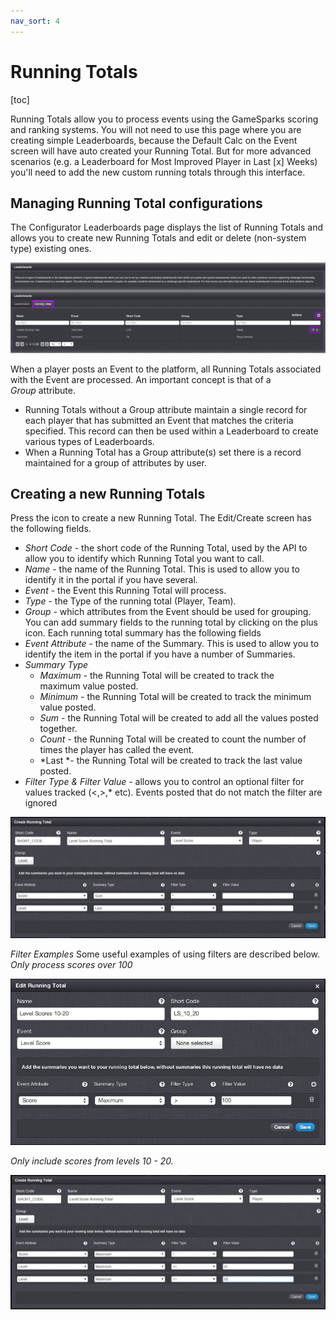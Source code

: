 ```yaml
---
nav_sort: 4
---
```


# Running Totals

[toc]

Running Totals allow you to process events using the GameSparks scoring and ranking systems. You will not need to use this page where you are creating simple Leaderboards, because the Default Calc on the Event screen will have auto created your Running Total. But for more advanced scenarios (e.g. a Leaderboard for Most Improved Player in Last [x] Weeks) you'll need to add the new custom running totals through this interface.

## Managing Running Total configurations

The Configurator Leaderboards page displays the list of Running Totals and allows you to create new Running Totals and edit or delete (non-system type) existing ones.

![](img/RunningTotals/1.png)

When a player posts an Event to the platform, all Running Totals associated with the Event are processed. An important concept is that of a *Group* attribute.

  * Running Totals without a Group attribute maintain a single record for each player that has submitted an Event that matches the criteria specified. This record can then be used within a Leaderboard to create various types of Leaderboards.
  * When a Running Total has a Group attribute(s) set there is a record maintained for a group of attributes by user.

## Creating a new Running Totals

Press the icon to create a new Running Total. The Edit/Create screen has the following fields.

  * *Short Code* - the short code of the Running Total, used by the API to allow you to identify which Running Total you want to call.
  * *Name* \- the name of the Running Total. This is used to allow you to identify it in the portal if you have several.
  * *Event* \- the Event this Running Total will process.
  * *Type* \- the Type of the running total (Player, Team).
  * *Group* \- which attributes from the Event should be used for grouping.
You can add summary fields to the running total by clicking on the plus icon. Each running total summary has the following fields
  * *Event Attribute* - the name of the Summary. This is used to allow you to identify the item in the portal if you have a number of Summaries.
  * *Summary Type*
    * *Maximum* \- the Running Total will be created to track the maximum value posted.
    * *Minimum* \- the Running Total will be created to track the minimum value posted.
    * *Sum* - the Running Total will be created to add all the values posted together.
    * *Count* - the Running Total will be created to count the number of times the player has called the event.
    * *Last *\- the Running Total will be created to track the last value posted.
  * *Filter Type & Filter Value* - allows you to control an optional filter for values tracked (<,>,* etc). Events posted that do not match the filter are ignored

![](img/RunningTotals/2.jpg)

*Filter Examples* Some useful examples of using filters are described below. *Only process scores over 100*

![](img/RunningTotals/3.png)

*Only include scores from levels 10 - 20.*

![](img/RunningTotals/4.jpg)
